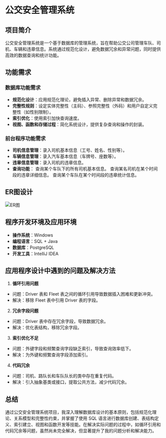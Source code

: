 # 公交安全管理系统

## 项目简介
公交安全管理系统是一个基于数据库的管理系统，旨在帮助公交公司管理车队、司机、车辆和违章信息。系统通过规范化设计，避免数据冗余和异常问题，同时提供高效的数据查询和统计功能。

## 功能需求

### 数据库功能需求
- **规范化设计**：应用规范化理论，避免插入异常、删除异常和数据冗余。
- **完整性规则**：设定实体完整性（主码）、参照完整性（外码）和用户自定义完整性（如性别限制）。
- **索引优化**：使用索引加快查询速度。
- **视图、函数和存储过程**：简化系统设计，提供复杂查询和操作的封装。

### 前台程序功能需求
- **司机信息管理**：录入司机基本信息（工号、姓名、性别等）。
- **车辆信息管理**：录入汽车基本信息（车牌号、座数等）。
- **违章信息管理**：录入司机的违章信息。
- **查询功能**：
查询某个车队下的所有司机基本信息。
查询某名司机在某个时间段的违章详细信息。
查询某个车队在某个时间段的违章统计信息。

## ER图设计
![ER图](Bus_Management_System/ER图.png)


## 程序开发环境及应用环境
- **操作系统**：Windows
- **编程语言**：SQL + Java
- **数据库**：PostgreSQL
- **开发工具**：IntelliJ IDEA

## 应用程序设计中遇到的问题及解决方法

1. **循环引用问题**
- 问题：Driver 表和 Fleet 表之间的循环引用导致数据插入困难和更新冲突。
- 解决：移除 Fleet 表中引用 Driver 表的字段。
2. **冗余字段问题**
- 问题：Driver 表中存在冗余字段，导致数据冗余。
- 解决：优化表结构，移除冗余字段。
3. **索引优化不足**
- 问题：外键字段和频繁查询字段缺乏索引，导致查询效率低下。
- 解决：为外键和频繁查询字段添加索引。
4. **代码冗余**
- 问题：司机、路队长和车队队长的类中存在重复代码。
- 解决：引入抽象基类或接口，提取公共方法，减少代码冗余。

## 总结
通过公交安全管理系统项目，我深入理解数据库设计的基本原则，包括规范化理论、关系模型和完整性约束，并掌握了使用 SQL 语言进行数据库创建、表结构定义、索引建立、视图和函数开发等技能。在解决实际问题的过程中，如循环引用和代码冗余等问题，虽然尚未完全解决，但显著提升了我的问题分析和解决能力。
